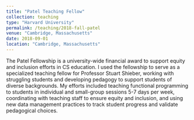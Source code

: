 ```yaml
---
title: "Patel Teaching Fellow"
collection: teaching
type: "Harvard University"
permalink: /teaching/2018-fall-patel
venue: "Cambridge, Massachusetts"
date: 2018-09-01
location: "Cambridge, Massachusetts"
---
```


The Patel Fellowship is a university-wide financial award to support equity and inclusion efforts in CS education. I used the fellowship to serve as a specialized teaching fellow for Professor Stuart Shieber, working with struggling students and developing pedagogy to support students of diverse backgrounds. My efforts included teaching functional programming to students in individual and small-group sessions 5-7 days per week, coordinating with teaching staff to ensure equity and inclusion, and using new data management practices to track student progress and validate pedagogical choices.